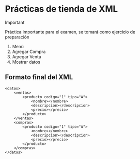 # Prácticas de tienda de XML
>[!IMPORTANT]
> Práctica importante para el examen, se tomará como ejercicio de preparación
1. Menú
2. Agregar Compra
3. Agregar Venta
4. Mostrar datos

## Formato final del XML
```
<datos>
    <ventas>
        <producto codigo="1" tipo="A">
            <nombre></nombre>
            <descripcion></descripcion>
            <precio></precio>
        </producto>
    </ventas>
    <compras>
        <producto codigo="1" tipo="A">
            <nombre></nombre>
            <descripcion></descripcion>
            <precio></precio>
        </producto>
    </compras>
</datos>
```